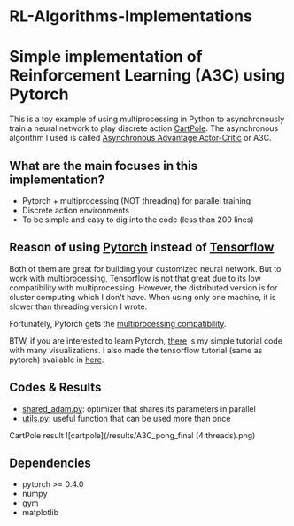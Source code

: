 # RL-Algorithms-Implementations
# Simple implementation of Reinforcement Learning (A3C) using Pytorch

This is a toy example of using multiprocessing in Python to asynchronously train a
neural network to play discrete action [CartPole](https://gym.openai.com/envs/CartPole-v0/).
The asynchronous algorithm I used is called [Asynchronous Advantage Actor-Critic](https://arxiv.org/pdf/1602.01783.pdf) or A3C.


## What are the main focuses in this implementation?

* Pytorch + multiprocessing (NOT threading) for parallel training
* Discrete action environments
* To be simple and easy to dig into the code (less than 200 lines)

## Reason of using [Pytorch](http://pytorch.org/) instead of [Tensorflow](https://www.tensorflow.org/)

Both of them are great for building your customized neural network. But to work
with multiprocessing, Tensorflow is not that great due to its low compatibility with multiprocessing.
However, the distributed version is for cluster computing which I don't have.
When using only one machine, it is slower than threading version I wrote.

Fortunately, Pytorch gets the [multiprocessing compatibility](http://pytorch.org/docs/master/notes/multiprocessing.html).

BTW, if you are interested to learn Pytorch, [there](https://github.com/MorvanZhou/PyTorch-Tutorial)
 is my simple tutorial code with many visualizations. I also made the tensorflow tutorial (same as pytorch) available in [here](https://github.com/MorvanZhou/Tensorflow-Tutorial).

## Codes & Results

* [shared_adam.py](/shared_adam.py): optimizer that shares its parameters in parallel
* [utils.py](/utils.py): useful function that can be used more than once

CartPole result
![cartpole](/results/A3C_pong_final (4 threads).png)

## Dependencies

* pytorch >= 0.4.0
* numpy
* gym
* matplotlib
